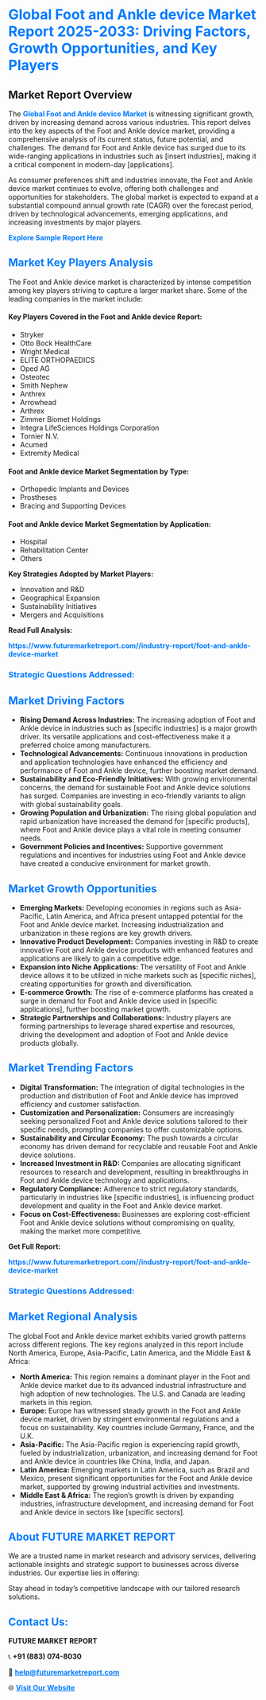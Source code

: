 <h1 style="color: #007BFF;">Global Foot and Ankle device Market Report 2025-2033: Driving Factors, Growth Opportunities, and Key Players</h1>

<section id="overview">
<h2>Market Report Overview</h2>
<p>The <a href="https://www.futuremarketreport.com//industry-report/foot-and-ankle-device-market" style="color: #007BFF; text-decoration: none;"><strong>Global Foot and Ankle device Market</strong></a> is witnessing significant growth, driven by increasing demand across various industries. This report delves into the key aspects of the Foot and Ankle device market, providing a comprehensive analysis of its current status, future potential, and challenges. The demand for Foot and Ankle device has surged due to its wide-ranging applications in industries such as [insert industries], making it a critical component in modern-day [applications].</p>
<p>As consumer preferences shift and industries innovate, the Foot and Ankle device market continues to evolve, offering both challenges and opportunities for stakeholders. The global market is expected to expand at a substantial compound annual growth rate (CAGR) over the forecast period, driven by technological advancements, emerging applications, and increasing investments by major players.</p>
</section>

<section id="overview">
<p><a href="https://www.futuremarketreport.com//request-sample/reportId=90648" style="color: #007BFF; text-decoration: none;"><strong>Explore Sample Report Here</strong></a></p>
</section>

<section id="key-players">
<h2 style="color: #007BFF;">Market Key Players Analysis</h2>
<p>The Foot and Ankle device market is characterized by intense competition among key players striving to capture a larger market share. Some of the leading companies in the market include:</p>
<h4>Key Players Covered in the Foot and Ankle device Report:</h4>
<ul><li>Stryker</li><li>Otto Bock HealthCare</li><li>Wright Medical</li><li>ELITE ORTHOPAEDICS</li><li>Oped AG</li><li>Osteotec</li><li>Smith Nephew</li><li>Anthrex</li><li>Arrowhead</li><li>Arthrex</li><li>Zimmer Biomet Holdings</li><li>Integra LifeSciences Holdings Corporation</li><li>Tornier N.V.</li><li>Acumed</li><li>Extremity Medical</li></ul>
<h4>Foot and Ankle device Market Segmentation by Type:</h4>
<ul><li>Orthopedic Implants and Devices</li><li>Prostheses</li><li>Bracing and Supporting Devices</li></ul>

<h4>Foot and Ankle device Market Segmentation by Application:</h4>
<ul><li>Hospital</li><li>Rehabilitation Center</li><li>Others</li></ul>
<p><strong>Key Strategies Adopted by Market Players:</strong></p>
<ul>
<li>Innovation and R&D</li>
<li>Geographical Expansion</li>
<li>Sustainability Initiatives</li>
<li>Mergers and Acquisitions</li>
</ul>
</section>

<section>
<p><strong>Read Full Analysis: </strong></p><a href="https://www.futuremarketreport.com//industry-report/foot-and-ankle-device-market" style="color: #007BFF; text-decoration: none;"><strong>https://www.futuremarketreport.com//industry-report/foot-and-ankle-device-market</strong></a>
<h3 style="color: #007BFF;">Strategic Questions Addressed:</h3>
</section>

<section id="driving-factors">
<h2 style="color: #007BFF;">Market Driving Factors</h2>
<ul>
<li><strong>Rising Demand Across Industries:</strong> The increasing adoption of Foot and Ankle device in industries such as [specific industries] is a major growth driver. Its versatile applications and cost-effectiveness make it a preferred choice among manufacturers.</li>
<li><strong>Technological Advancements:</strong> Continuous innovations in production and application technologies have enhanced the efficiency and performance of Foot and Ankle device, further boosting market demand.</li>
<li><strong>Sustainability and Eco-Friendly Initiatives:</strong> With growing environmental concerns, the demand for sustainable Foot and Ankle device solutions has surged. Companies are investing in eco-friendly variants to align with global sustainability goals.</li>
<li><strong>Growing Population and Urbanization:</strong> The rising global population and rapid urbanization have increased the demand for [specific products], where Foot and Ankle device plays a vital role in meeting consumer needs.</li>
<li><strong>Government Policies and Incentives:</strong> Supportive government regulations and incentives for industries using Foot and Ankle device have created a conducive environment for market growth.</li>
</ul>
</section>

<section id="growth-opportunities">
<h2 style="color: #007BFF;">Market Growth Opportunities</h2>
<ul>
<li><strong>Emerging Markets:</strong> Developing economies in regions such as Asia-Pacific, Latin America, and Africa present untapped potential for the Foot and Ankle device market. Increasing industrialization and urbanization in these regions are key growth drivers.</li>
<li><strong>Innovative Product Development:</strong> Companies investing in R&D to create innovative Foot and Ankle device products with enhanced features and applications are likely to gain a competitive edge.</li>
<li><strong>Expansion into Niche Applications:</strong> The versatility of Foot and Ankle device allows it to be utilized in niche markets such as [specific niches], creating opportunities for growth and diversification.</li>
<li><strong>E-commerce Growth:</strong> The rise of e-commerce platforms has created a surge in demand for Foot and Ankle device used in [specific applications], further boosting market growth.</li>
<li><strong>Strategic Partnerships and Collaborations:</strong> Industry players are forming partnerships to leverage shared expertise and resources, driving the development and adoption of Foot and Ankle device products globally.</li>
</ul>
</section>

<section id="trending-factors">
<h2 style="color: #007BFF;">Market Trending Factors</h2>
<ul>
<li><strong>Digital Transformation:</strong> The integration of digital technologies in the production and distribution of Foot and Ankle device has improved efficiency and customer satisfaction.</li>
<li><strong>Customization and Personalization:</strong> Consumers are increasingly seeking personalized Foot and Ankle device solutions tailored to their specific needs, prompting companies to offer customizable options.</li>
<li><strong>Sustainability and Circular Economy:</strong> The push towards a circular economy has driven demand for recyclable and reusable Foot and Ankle device solutions.</li>
<li><strong>Increased Investment in R&D:</strong> Companies are allocating significant resources to research and development, resulting in breakthroughs in Foot and Ankle device technology and applications.</li>
<li><strong>Regulatory Compliance:</strong> Adherence to strict regulatory standards, particularly in industries like [specific industries], is influencing product development and quality in the Foot and Ankle device market.</li>
<li><strong>Focus on Cost-Effectiveness:</strong> Businesses are exploring cost-efficient Foot and Ankle device solutions without compromising on quality, making the market more competitive.</li>
</ul>
</section>

<section>
<p><strong>Get Full Report: </strong></p><a href="https://www.futuremarketreport.com//industry-report/foot-and-ankle-device-market" style="color: #007BFF; text-decoration: none;"><strong>https://www.futuremarketreport.com//industry-report/foot-and-ankle-device-market</strong></a>
<h3 style="color: #007BFF;">Strategic Questions Addressed:</h3>
</section>


<section id="regional-analysis">
<h2 style="color: #007BFF;">Market Regional Analysis</h2>
<p>The global Foot and Ankle device market exhibits varied growth patterns across different regions. The key regions analyzed in this report include North America, Europe, Asia-Pacific, Latin America, and the Middle East & Africa:</p>
<ul>
<li><strong>North America:</strong> This region remains a dominant player in the Foot and Ankle device market due to its advanced industrial infrastructure and high adoption of new technologies. The U.S. and Canada are leading markets in this region.</li>
<li><strong>Europe:</strong> Europe has witnessed steady growth in the Foot and Ankle device market, driven by stringent environmental regulations and a focus on sustainability. Key countries include Germany, France, and the U.K.</li>
<li><strong>Asia-Pacific:</strong> The Asia-Pacific region is experiencing rapid growth, fueled by industrialization, urbanization, and increasing demand for Foot and Ankle device in countries like China, India, and Japan.</li>
<li><strong>Latin America:</strong> Emerging markets in Latin America, such as Brazil and Mexico, present significant opportunities for the Foot and Ankle device market, supported by growing industrial activities and investments.</li>
<li><strong>Middle East & Africa:</strong> The region’s growth is driven by expanding industries, infrastructure development, and increasing demand for Foot and Ankle device in sectors like [specific sectors].</li>
</ul>
</section>

<footer>
<h2 style="color: #007BFF;">About FUTURE MARKET REPORT</h2>
<p>We are a trusted name in market research and advisory services, delivering actionable insights and strategic support to businesses across diverse industries. Our expertise lies in offering:</p>

<p>Stay ahead in today’s competitive landscape with our tailored research solutions.</p>

<h2 style="color: #007BFF;">Contact Us:</h2>
<p><strong>FUTURE MARKET REPORT</strong></p>
<p>📞 <strong>+91 (883) 074-8030</strong></p>
<p>📧 <strong><a href="mailto:help@futuremarketreport.com" style="color: #007BFF;">help@futuremarketreport.com</a></strong></p>
<p>🌐 <strong><a href="https://www.futuremarketreport.com/" style="color: #007BFF;">Visit Our Website</a></strong></p>
</footer>